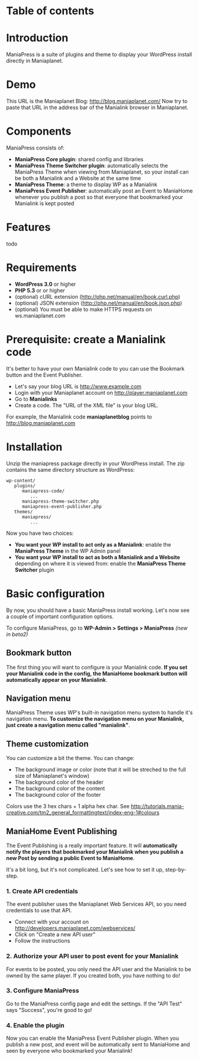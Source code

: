# Table of contents #



# Introduction #

ManiaPress is a suite of plugins and theme to display your WordPress install directly in Maniaplanet.

# Demo #

This URL is the Maniaplanet Blog: http://blog.maniaplanet.com/
Now try to paste that URL in the address bar of the Manialink browser in Maniaplanet.

# Components #

ManiaPress consists of:
  * **ManiaPress Core plugin**: shared config and libraries
  * **ManiaPress Theme Switcher plugin**: automatically selects the ManiaPress Theme when viewing from Maniaplanet, so your install can be both a Manialink and a Website at the same time
  * **ManiaPress Theme**: a theme to display WP as a Manialink
  * **ManiaPress Event Publisher**: automatically post an Event to ManiaHome whenever you publish a post so that everyone that bookmarked your Manialink is kept posted

# Features #

todo

# Requirements #

  * **WordPress 3.0** or higher
  * **PHP 5.3** or or higher
  * (optional) cURL extension (http://php.net/manual/en/book.curl.php)
  * (optional) JSON extension (http://php.net/manual/en/book.json.php)
  * (optional) You must be able to make HTTPS requests on ws.maniaplanet.com

# Prerequisite: create a Manialink code #

It's better to have your own Manialink code to you can use the Bookmark button and the Event Publisher.

  * Let's say your blog URL is http://www.example.com
  * Login with your Maniaplanet account on http://player.maniaplanet.com
  * Go to **Manialinks**
  * Create a code. The "URL of the XML file" is your blog URL.

For example, the Manialink code **maniaplanetblog** points to http://blog.maniaplanet.com

# Installation #

Unzip the maniapress package directly in your WordPress install. The zip contains the same directory structure as WordPress:

```
wp-content/
   plugins/
      maniapress-code/
         ...
      maniapress-theme-switcher.php
      maniapress-event-publisher.php
   themes/
      maniapress/
         ...
```

Now you have two choices:

  * **You want your WP install to act only as a Manialink**: enable the **ManiaPress Theme** in the WP Admin panel
  * **You want your WP install to act as both a Manialink and a Website** depending on where it is viewed from: enable the **ManiaPress Theme Switcher** plugin

# Basic configuration #

By now, you should have a basic ManiaPress install working. Let's now see a couple of important configuration options.

To configure ManiaPress, go to **WP-Admin > Settings > ManiaPress** _(new in beta2)_

## Bookmark button ##

The first thing you will want to configure is your Manialink code. **If you set your Manialink code in the config, the ManiaHome bookmark button will automatically appear on your Manialink**.

## Navigation menu ##

ManiaPress Theme uses WP's built-in navigation menu system to handle it's navigation menu. **To customize the navigation menu on your Manialink, just create a navigation menu called "manialink"**.

## Theme customization ##

You can customize a bit the theme. You can change:
  * The background image or color (note that it will be streched to the full size of Maniaplanet's window)
  * The background color of the header
  * The background color of the content
  * The background color of the footer

Colors use the 3 hex chars + 1 alpha hex char. See http://tutorials.mania-creative.com/tm2_general_formattingtext/index-eng-1#colours

## ManiaHome Event Publishing ##

The Event Publishing is a really important feature. It will **automatically notify the players that bookmarked your Manialink when you publish a new Post by sending a public Event to ManiaHome**.

It's a bit long, but it's not complicated. Let's see how to set it up, step-by-step.

### 1. Create API credentials ###

The event publisher uses the Maniaplanet Web Services API, so you need credentials to use that API.

  * Connect with your account on http://developers.maniaplanet.com/webservices/
  * Click on "Create a new API user"
  * Follow the instructions

### 2. Authorize your API user to post event for your Manialink ###

For events to be posted, you only need the API user and the Manialink to be owned by the same player. If you created both, you have nothing to do!

### 3. Configure ManiaPress ###

Go to the ManiaPress config page and edit the settings. If the "API Test" says "Success", you're good to go!

### 4. Enable the plugin ###

Now you can enable the ManiaPress Event Publisher plugin. When you publish a new post, and event will be automatically sent to ManiaHome and seen by everyone who bookmarked your Manialink!